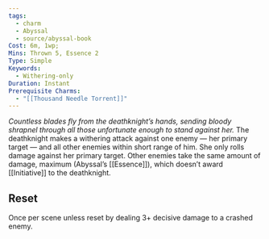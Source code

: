 ```yaml
---
tags:
  - charm
  - Abyssal
  - source/abyssal-book
Cost: 6m, 1wp; 
Mins: Thrown 5, Essence 2
Type: Simple
Keywords:
  - Withering-only
Duration: Instant
Prerequisite Charms:
  - "[[Thousand Needle Torrent]]"
---
```

*Countless blades fly from the deathknight’s hands, sending bloody shrapnel through all those unfortunate enough to stand against her.*
The deathknight makes a withering attack against one enemy — her primary target — and all other enemies within short range of him. She only rolls damage against her primary target. Other enemies take the same amount of damage, maximum (Abyssal’s [[Essence]]), which doesn’t award [[Initiative]] to the deathknight.
## Reset 
Once per scene unless reset by dealing 3+ decisive damage to a crashed enemy.